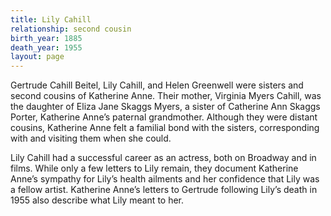 ```yaml
---
title: Lily Cahill
relationship: second cousin
birth_year: 1885
death_year: 1955
layout: page
---
```


Gertrude Cahill Beitel, Lily Cahill, and Helen Greenwell were sisters and second cousins of  Katherine Anne. Their mother, Virginia Myers Cahill, was the daughter of Eliza Jane Skaggs Myers, a sister of Catherine Ann Skaggs Porter, Katherine Anne’s paternal grandmother.  Although they were distant cousins, Katherine Anne felt a familial bond with the sisters, corresponding with and visiting them when she could.

Lily Cahill had a successful career as an actress, both on Broadway and in films.  While only a few letters to Lily remain, they document Katherine Anne’s sympathy for Lily’s health ailments and her confidence that Lily was a fellow artist.  Katherine Anne’s letters to Gertrude  following Lily’s death in 1955 also describe what Lily meant to her.
